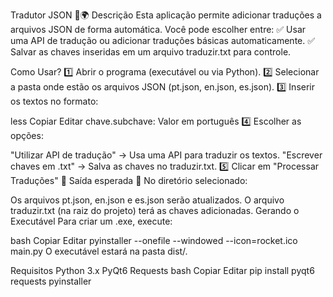 Tradutor JSON 📝🌍
Descrição
Esta aplicação permite adicionar traduções a arquivos JSON de forma automática. Você pode escolher entre:
✅ Usar uma API de tradução ou adicionar traduções básicas automaticamente.
✅ Salvar as chaves inseridas em um arquivo traduzir.txt para controle.

Como Usar?
1️⃣ Abrir o programa (executável ou via Python).
2️⃣ Selecionar a pasta onde estão os arquivos JSON (pt.json, en.json, es.json).
3️⃣ Inserir os textos no formato:

less
Copiar
Editar
chave.subchave: Valor em português
4️⃣ Escolher as opções:

"Utilizar API de tradução" → Usa uma API para traduzir os textos.
"Escrever chaves em .txt" → Salva as chaves no traduzir.txt.
5️⃣ Clicar em "Processar Traduções" 🚀
Saída esperada
📂 No diretório selecionado:

Os arquivos pt.json, en.json e es.json serão atualizados.
O arquivo traduzir.txt (na raiz do projeto) terá as chaves adicionadas.
Gerando o Executável
Para criar um .exe, execute:

bash
Copiar
Editar
pyinstaller --onefile --windowed --icon=rocket.ico main.py
O executável estará na pasta dist/.

Requisitos
Python 3.x
PyQt6
Requests
bash
Copiar
Editar
pip install pyqt6 requests pyinstaller
